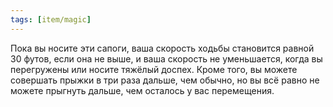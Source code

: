 ```yaml
---
tags: [item/magic]
---
```


Пока вы носите эти сапоги, ваша скорость ходьбы становится равной 30 футов, если она не выше, и ваша скорость не уменьшается, когда вы перегружены или носите тяжёлый доспех. Кроме того, вы можете совершать прыжки в три раза дальше, чем обычно, но вы всё равно не можете прыгнуть дальше, чем осталось у вас перемещения.
